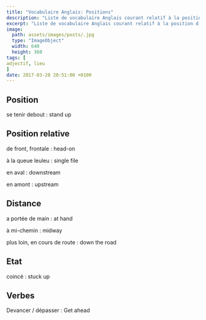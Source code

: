 ```yaml
---
title: "Vocabulaire Anglais: Positions"
description: "Liste de vocabulaire Anglais courant relatif à la position d'un objet ou d'une personne."
excerpt: "Liste de vocabulaire Anglais courant relatif à la position d'un objet ou d'une personne."
image:
  path: assets/images/posts/.jpg
  type: "ImageObject"
  width: 640
  height: 360
tags: [
adjectif, lieu
]
date: 2017-03-28 20:51:00 +0100
---
```


## Position

se tenir debout
: stand up


## Position relative

de front, frontale
: head-on

à la queue leuleu
: single file

en aval
: downstream

en amont
: upstream


## Distance

a portée de main
: at hand

à mi-chemin
: midway

plus loin, en cours de route
: down the road


## Etat

coincé
: stuck up


## Verbes

Devancer / dépasser
: Get ahead
